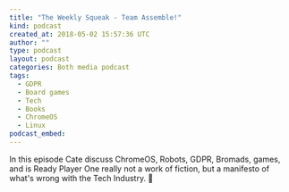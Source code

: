 ```yaml
---
title: "The Weekly Squeak - Team Assemble!"
kind: podcast
created_at: 2018-05-02 15:57:36 UTC
author: ""
type: podcast
layout: podcast
categories: Both media podcast
tags:
  - GDPR
  - Board games
  - Tech
  - Books
  - ChromeOS
  - Linux
podcast_embed:
---
```

In this episode Cate discuss ChromeOS, Robots, GDPR, Bromads, games, and is Ready Player One really not a work of fiction, but a manifesto of what's wrong with the Tech Industry. 🤔
